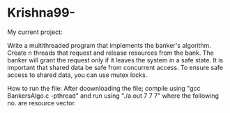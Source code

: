 # Krishna99-
My current project:

Write a multithreaded program that implements the banker's algorithm. Create n threads
that request and release resources from the bank. The banker will grant the request only if it
leaves the system in a safe state. It is important that shared data be safe from concurrent
access. To ensure safe access to shared data, you can use mutex locks.

How to run the file:
After doownloading the file; compile using "gcc BankersAlgo.c -pthread" and run using "./a.out 7 7 7" where the following no. are resource vector. 
